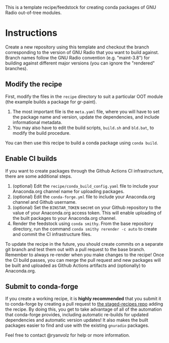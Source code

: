 This is a template recipe/feedstock for creating conda packages of GNU Radio out-of-tree modules.

Instructions
============

Create a new repository using this template and checkout the branch corresponding to the version of GNU Radio that you want to build against. Branch names follow the GNU Radio convention (e.g. "maint-3.8") for building against different major versions (you can ignore the "rendered" branches).

Modify the recipe
-----------------

First, modify the files in the `recipe` directory to suit a particular OOT module (the example builds a package for gr-paint).

1. The most important file is the `meta.yaml` file, where you will have to set the package name and version, update the dependencies, and include informational metadata.
2. You may also have to edit the build scripts, `build.sh` and `bld.bat`, to modify the build procedure.

You can then use this recipe to build a conda package using `conda build`.

Enable CI builds
----------------

If you want to create packages through the Github Actions CI infrastructure, there are some additional steps.

1. (optional) Edit the `recipe/conda_build_config.yaml` file to include your Anaconda.org channel name for uploading packages.
2. (optional) Edit the `conda-forge.yml` file to include your Anaconda.org channel and Github username.
3. (optional) Set the `BINSTAR_TOKEN` secret on your Github repository to the value of your Anaconda.org access token. This will enable uploading of the built packages to your Anaconda.org channel.
4. Render the feedstock using `conda smithy`. From the base repository directory, run the command `conda smithy rerender -c auto` to create and commit the CI infrastructure files.

To update the recipe in the future, you should create commits on a separate git branch and test them out with a pull request to the base branch. Remember to always re-render when you make changes to the recipe! Once the CI build passes, you can merge the pull request and new packages will be built and uploaded as Github Actions artifacts and (optionally) to Anaconda.org.

Submit to conda-forge
---------------------

If you create a working recipe, it is **highly recommended** that you submit it to conda-forge by creating a pull request to [the staged-recipes repo](https://github.com/conda-forge/staged-recipes) adding the recipe. By doing this, you get to take advantage of all of the automation that conda-forge provides, including automatic re-builds for updated dependencies and automatic version updates! It also makes the built packages easier to find and use with the existing `gnuradio` packages.

Feel free to contact @ryanvolz for help or more information.
